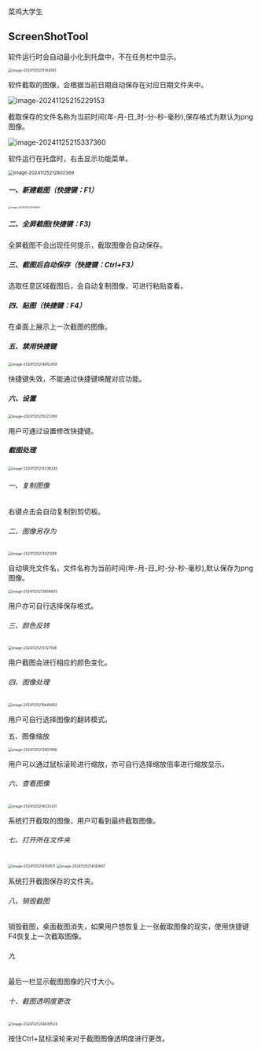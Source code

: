 菜鸡大学生
##	ScreenShotTool

软件运行时会自动最小化到托盘中，不在任务栏中显示。

<img src="C:\Users\Administrator\AppData\Roaming\Typora\typora-user-images\image-20241125215144081.png" alt="image-20241125215144081" style="zoom:50%;" />

软件截取的图像，会根据当前日期自动保存在对应日期文件夹中。

![image-20241125215229153](C:\Users\Administrator\AppData\Roaming\Typora\typora-user-images\image-20241125215229153.png)

截取保存的文件名称为当前时间(年-月-日_时-分-秒-毫秒),保存格式为默认为png图像。

![image-20241125215337360](C:\Users\Administrator\AppData\Roaming\Typora\typora-user-images\image-20241125215337360.png)

软件运行在托盘时，右击显示功能菜单。

<img src="C:\Users\Administrator\AppData\Roaming\Typora\typora-user-images\image-20241125212802369.png" alt="image-20241125212802369" style="zoom: 67%;" />

##### 	一、新建截图（快捷键：F1）

<img src="C:\Users\Administrator\AppData\Roaming\Typora\typora-user-images\image-20241125212918089.png" alt="image-20241125212918089" style="zoom:33%;" />

#####	二、全屏截图(快捷键：F3)

全屏截图不会出现任何提示，截取图像会自动保存。

#####	三、截图后自动保存（快捷键：Ctrl+F3）

选取任意区域截图后，会自动复制图像，可进行粘贴查看。

#####	四、贴图（快捷键：F4）

在桌面上展示上一次截图的图像。

#####	五、禁用快捷键

<img src="C:\Users\Administrator\AppData\Roaming\Typora\typora-user-images\image-20241125214952456.png" alt="image-20241125214952456" style="zoom:50%;" />

快捷键失效，不能通过快捷键唤醒对应功能。

#####	六、设置

<img src="C:\Users\Administrator\AppData\Roaming\Typora\typora-user-images\image-20241125215023768.png" alt="image-20241125215023768" style="zoom:50%;" />



用户可通过设置修改快捷键。



#####	截图处理

<img src="C:\Users\Administrator\AppData\Roaming\Typora\typora-user-images\image-20241125213238345.png" alt="image-20241125213238345" style="zoom:50%;" />



######	一、复制图像

右键点击会自动复制到剪切板。

######	二、图像另存为

<img src="C:\Users\Administrator\AppData\Roaming\Typora\typora-user-images\image-20241125213421289.png" alt="image-20241125213421289" style="zoom:50%;" />

自动填充文件名，文件名称为当前时间(年-月-日_时-分-秒-毫秒),默认保存为png图像。

<img src="C:\Users\Administrator\AppData\Roaming\Typora\typora-user-images\image-20241125213608835.png" alt="image-20241125213608835" style="zoom:50%;" />

用户亦可自行选择保存格式。

######	三、颜色反转

<img src="C:\Users\Administrator\AppData\Roaming\Typora\typora-user-images\image-20241125213727506.png" alt="image-20241125213727506" style="zoom:50%;" />

用户截图会进行相应的颜色变化。

######	四、图像处理

<img src="C:\Users\Administrator\AppData\Roaming\Typora\typora-user-images\image-20241125215645850.png" alt="image-20241125215645850" style="zoom:50%;" />



用户可自行选择图像的翻转模式。



五、图像缩放



<img src="C:\Users\Administrator\AppData\Roaming\Typora\typora-user-images\image-20241125213807466.png" alt="image-20241125213807466" style="zoom:50%;" />

用户可以通过鼠标滚轮进行缩放，亦可自行选择缩放倍率进行缩放显示。



######	六、查看图像

<img src="C:\Users\Administrator\AppData\Roaming\Typora\typora-user-images\image-20241125214033331.png" alt="image-20241125214033331" style="zoom:50%;" />

系统打开截取的图像，用户可看到最终截取图像。



######	七、打开所在文件夹

<img src="C:\Users\Administrator\AppData\Roaming\Typora\typora-user-images\image-20241125214159511.png" alt="image-20241125214159511" style="zoom:50%;" />

<img src="C:\Users\Administrator\AppData\Roaming\Typora\typora-user-images\image-20241125214140807.png" alt="image-20241125214140807" style="zoom:50%;" />

系统打开截图保存的文件夹。

######	八、销毁截图

销毁截图，桌面截图消失，如果用户想恢复上一张截取图像的现实，使用快捷键F4恢复上一次截取图像。

######	九

最后一栏显示截图图像的尺寸大小。

######	十、截图透明度更改

<img src="C:\Users\Administrator\AppData\Roaming\Typora\typora-user-images\image-20241125214639524.png" alt="image-20241125214639524" style="zoom:50%;" />

按住Ctrl+鼠标滚轮来对于截图图像透明度进行更改。





